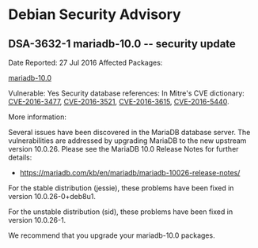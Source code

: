 
Debian Security Advisory
========================


DSA-3632-1 mariadb-10.0 -- security update
------------------------------------------



Date Reported:
27 Jul 2016
Affected Packages:

[mariadb-10.0](https://packages.debian.org/src:mariadb-10.0)

Vulnerable:
Yes
Security database references:
In Mitre's CVE dictionary: [CVE-2016-3477](https://security-tracker.debian.org/tracker/CVE-2016-3477), [CVE-2016-3521](https://security-tracker.debian.org/tracker/CVE-2016-3521), [CVE-2016-3615](https://security-tracker.debian.org/tracker/CVE-2016-3615), [CVE-2016-5440](https://security-tracker.debian.org/tracker/CVE-2016-5440).  

More information:

Several issues have been discovered in the MariaDB database server. The
vulnerabilities are addressed by upgrading MariaDB to the new upstream
version 10.0.26. Please see the MariaDB 10.0 Release Notes for further
details:


* <https://mariadb.com/kb/en/mariadb/mariadb-10026-release-notes/>


For the stable distribution (jessie), these problems have been fixed in
version 10.0.26-0+deb8u1.


For the unstable distribution (sid), these problems have been fixed in
version 10.0.26-1.


We recommend that you upgrade your mariadb-10.0 packages.





